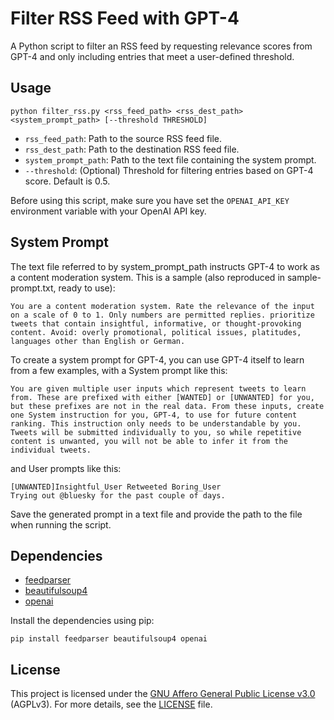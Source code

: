 # Filter RSS Feed with GPT-4

A Python script to filter an RSS feed by requesting relevance scores from GPT-4 and only including entries that meet a user-defined threshold.

## Usage

```
python filter_rss.py <rss_feed_path> <rss_dest_path> <system_prompt_path> [--threshold THRESHOLD]
```

- `rss_feed_path`: Path to the source RSS feed file.
- `rss_dest_path`: Path to the destination RSS feed file.
- `system_prompt_path`: Path to the text file containing the system prompt.
- `--threshold`: (Optional) Threshold for filtering entries based on GPT-4 score. Default is 0.5.

Before using this script, make sure you have set the `OPENAI_API_KEY` environment variable with your OpenAI API key.

## System Prompt
The text file referred to by system_prompt_path instructs GPT-4 to work as a content moderation system. This is a sample (also reproduced in sample-prompt.txt, ready to use):
```
You are a content moderation system. Rate the relevance of the input on a scale of 0 to 1. Only numbers are permitted replies. prioritize tweets that contain insightful, informative, or thought-provoking content. Avoid: overly promotional, political issues, platitudes, languages other than English or German.
```

To create a system prompt for GPT-4, you can use GPT-4 itself to learn from a few examples, with a System prompt like this:
```
You are given multiple user inputs which represent tweets to learn from. These are prefixed with either [WANTED] or [UNWANTED] for you, but these prefixes are not in the real data. From these inputs, create one System instruction for you, GPT-4, to use for future content ranking. This instruction only needs to be understandable by you. Tweets will be submitted individually to you, so while repetitive content is unwanted, you will not be able to infer it from the individual tweets.
```
and User prompts like this:
```
[UNWANTED]Insightful_User Retweeted Boring_User
Trying out @bluesky for the past couple of days.
```

Save the generated prompt in a text file and provide the path to the file when running the script.

## Dependencies

- [feedparser](https://pypi.org/project/feedparser/)
- [beautifulsoup4](https://pypi.org/project/beautifulsoup4/)
- [openai](https://pypi.org/project/openai/)

Install the dependencies using pip:

```
pip install feedparser beautifulsoup4 openai
```

## License

This project is licensed under the [GNU Affero General Public License v3.0](LICENSE) (AGPLv3). For more details, see the [LICENSE](LICENSE) file.